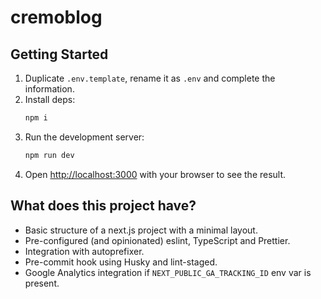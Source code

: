 # cremoblog

## Getting Started

1. Duplicate `.env.template`, rename it as `.env` and complete the information.
1. Install deps:
    ```bash
    npm i
    ```
1. Run the development server:
    ```bash
    npm run dev
    ```
1. Open [http://localhost:3000](http://localhost:3000) with your browser to see the result.

## What does this project have?

- Basic structure of a next.js project with a minimal layout.
- Pre-configured (and opinionated) eslint, TypeScript and Prettier.
- Integration with autoprefixer.
- Pre-commit hook using Husky and lint-staged.
- Google Analytics integration if `NEXT_PUBLIC_GA_TRACKING_ID` env var is present.